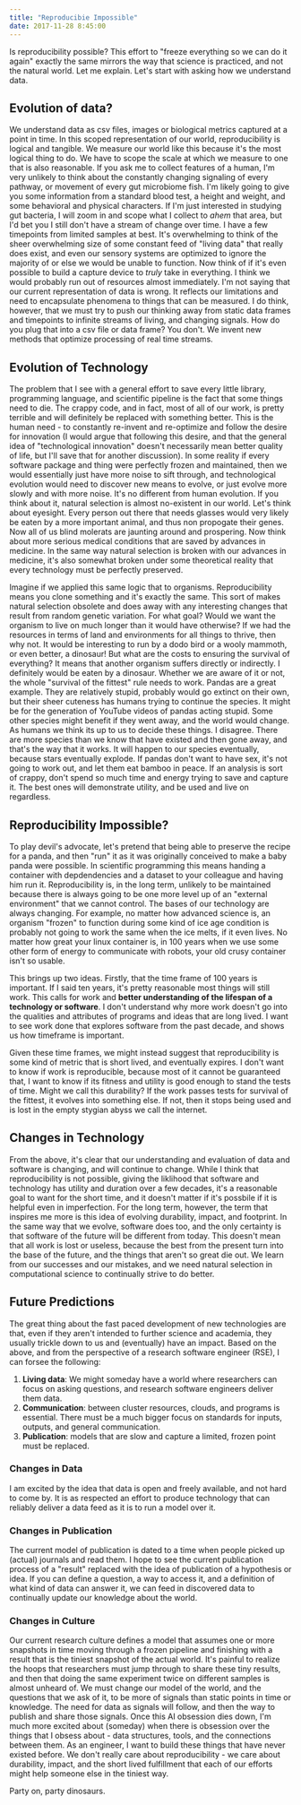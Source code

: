 ```yaml
---
title: "Reproducibie Impossible"
date: 2017-11-28 8:45:00
---
```


Is reproducibility possible? This effort to "freeze everything so we can do it again" exactly the same mirrors the way that science is practiced, and not the natural world. Let me explain. Let's start with asking how we understand data.

## Evolution of data?
We understand data as csv files, images or biological metrics captured at a point in time. In this scoped representation of our world, reproducibility is logical and tangible. We measure our world like this because it's the most logical thing to do. We have to scope the scale at which we measure to one that is also reasonable. If you ask me to collect features of a human, I'm very unlikely to think about the constantly changing signaling of every pathway, or movement of every gut microbiome fish. I'm likely going to give you some information from a standard blood test, a height and weight, and some behavioral and physical characters. If I'm just interested in studying gut bacteria, I will zoom in and scope what I collect to *ahem* that area, but I'd bet you I still don't have a stream of change over time. I have a few timepoints from limited samples at best. It's overwhelming to think of the sheer overwhelming size of some constant feed of "living data" that really does exist, and even our sensory systems are optimized to ignore the majority of or else we would be unable to function. Now think of if it's even possible to build a capture device to *truly* take in everything. I think we would probably run out of resources almost immediately. I'm not saying that our current representation of data is wrong. It reflects our limitations and need to encapsulate phenomena to things that can be measured. I do think, however, that we must try to push our thinking away from static data frames and timepoints to infinite streams of living, and changing signals. How do you plug that into a csv file or data frame? You don't. We invent new methods that optimize processing of real time streams.

## Evolution of Technology
The problem that I see with a general effort to save every little library, programming language, and scientific pipeline is the fact that some things need to die. The crappy code, and in fact, most of all of our work, is pretty terrible and will definitely be replaced with something better. This is the human need - to constantly re-invent and re-optimize and follow the desire for innovation (I would argue that following this desire, and that the general idea of "technological innovation" doesn't necessarily mean better quality of life, but I'll save that for another discussion). In some reality if every software package and thing were perfectly frozen and maintained, then we would essentially just have more noise to sift through, and technological evolution would need to discover new means to evolve, or just evolve more slowly and with more noise. It's no different from human evolution. If you think about it, natural selection is almost no-existent in our world. Let's think about eyesight. Every person out there that needs glasses would very likely be eaten by a more important animal, and thus non propogate their genes. Now all of us blind molerats are jaunting around and prospering. Now think about more serious medical conditions that are saved by advances in medicine. In the same way natural selection is broken with our advances in medicine, it's also somewhat broken under some theoretical reality that every technology must be perfectly preserved.

Imagine if we applied this same logic that to organisms. Reproducibility means you clone something and it's exactly the same. This sort of makes natural selection obsolete and does away with any interesting changes that result from random genetic variation. For what goal? Would we want the organism to live on much longer than it would have otherwise? If we had the resources in terms of land and environments for all things to thrive, then why not. It would be interesting to run by a dodo bird or a wooly mammoth, or even better, a dinosaur! But what are the costs to ensuring the survival of everything? It means that another organism suffers directly or indirectly. I definitely would be eaten by a dinosaur. Whether we are aware of it or not, the whole "survival of the fittest" rule needs to work. Pandas are a great example. They are relatively stupid, probably would go extinct on their own, but their sheer cuteness has humans trying to continue the species. It might be for the generation of YouTube videos of pandas acting stupid. Some other species might benefit if they went away, and the world would change. As humans we think its up to us to decide these things. I disagree. There are more species than we know that have existed and then gone away, and that's the way that it works. It will happen to our species eventually, because stars eventually explode. If pandas don't want to have sex, it's not going to work out, and let them eat bamboo in peace. If an analysis is sort of crappy, don't spend so much time and energy trying to save and capture it. The best ones will demonstrate utility, and be used and live on regardless.

## Reproducibility Impossible?
To play devil's advocate, let's pretend that being able to preserve the recipe for a panda, and then "run" it as it was originally conceived to make a baby panda were possible. In scientific programming this means handing a container with depdendencies and a dataset to your colleague and having him run it. Reproducibility is, in the long term, unlikely to be maintained because there is always going to be one more level up of an "external environment" that we cannot control. The bases of our technology are always changing. For example, no matter how advanced science is, an organism "frozen" to function during some kind of ice age condition is probably not going to work the same when the ice melts, if it even lives. No matter how great your linux container is, in 100 years when we use some other form of energy to communicate with robots, your old crusy container isn't so usable.

This brings up two ideas. Firstly, that the time frame of 100 years is important. If I said ten years, it's pretty reasonable most things will still work. This calls for work and **better understanding of the lifespan of a technology or software**. I don't understand why more work doesn't go into the qualities and attributes of programs and ideas that are long lived. I want to see work done that explores software from the past decade, and shows us how timeframe is important.

Given these time frames, we might instead suggest that reproducibility is some kind of metric that is short lived, and eventually expires. I don't want to know if work is reproducible, because most of it cannot be guaranteed that, I want to know if its fitness and utility is good enough to stand the tests of time. Might we call this durability? If the work passes tests for survival of the fittest, it evolves into something else. If not, then it stops being used and is lost in the empty stygian abyss we call the internet.

## Changes in Technology
From the above, it's clear that our understanding and evaluation of data and software is changing, and will continue to change. While I think that reproducibility is not possible, giving the liklihood that software and technology has utility and duration over a few decades, it's a reasonable goal to want for the short time, and it doesn't matter if it's possbile if it is helpful even in imperfection. For the long term, however, the term that inspires me more is this idea of evolving durability, impact, and footprint. In the same way that we evolve, software does too, and the only certainty is that software of the future will be different from today. This doesn't mean that all work is lost or useless, because the best from the present turn into the base of the future, and the things that aren't so great die out. We learn from our successes and our mistakes, and we need natural selection in computational science to continually strive to do better. 

## Future Predictions
The great thing about the fast paced development of new technologies are that, even if they aren't intended to further science and academia, they usually trickle down to us and (eventually) have an impact. Based on the above, and from the perspective of a research software engineer (RSE), I can forsee the following:

<ol class='custom-counter'>
 <li><strong>Living data</strong>: We might someday have a world where researchers can focus on asking questions, and research software engineers deliver them data.</li>
 <li><strong>Communication</strong>: between cluster resources, clouds, and programs is essential. There must be a much bigger focus on standards for inputs, outputs, and general communication.</li>
 <li><strong>Publication</strong>: models that are slow and capture a limited, frozen point must be replaced.</li>
</ol>

### Changes in Data
I am excited by the idea that data is open and freely available, and not hard to come by. It is as respected an effort to produce technology that can reliably deliver a data feed as it is to run a model over it.

### Changes in Publication
The current model of publication is dated to a time when people picked up (actual) journals and read them. I hope to see the current publication process of a "result" replaced with the idea of publication of a hypothesis or idea. If you can define a question, a way to access it, and a definition of what kind of data can answer it, we can feed in discovered data to continually update our knowledge about the world.

### Changes in Culture
Our current research culture defines a model that assumes one or more snapshots in time moving through a frozen pipeline and finishing with a result that is the tiniest snapshot of the actual world. It's painful to realize the hoops that researchers must jump through to share these tiny results, and then that doing the same experiment twice on different samples is almost unheard of. We must change our model of the world, and the questions that we ask of it, to be more of signals than static points in time or knowledge. The need for data as signals will follow, and then the way to publish and share those signals. Once this AI obsession dies down, I'm much more excited about (someday) when there is obsession over the things that I obsess about - data structures, tools, and the connections between them.  As an engineer, I want to build these things that have never existed before. We don't really care about reproducibility - we care about durability, impact, and the short lived fulfillment that each of our efforts might help someone else in the tiniest way.

Party on, party dinosaurs.
